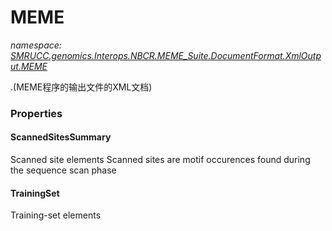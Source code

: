 ﻿# MEME
_namespace: [SMRUCC.genomics.Interops.NBCR.MEME_Suite.DocumentFormat.XmlOutput.MEME](./index.md)_

<MEME version="4.10.2" release="Thu Sep 03 15:00:54 2015 -0700">.(MEME程序的输出文件的XML文档)




### Properties

#### ScannedSitesSummary
Scanned site elements
 Scanned sites are motif occurences found during the sequence scan phase
#### TrainingSet
Training-set elements
